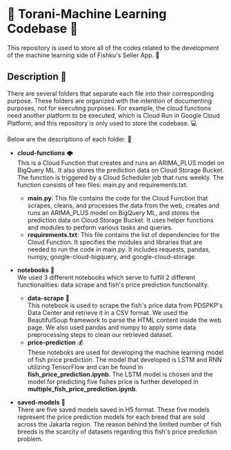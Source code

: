 # 🐠 Torani-Machine Learning Codebase 🧠

This repository is used to store all of the codes related to the development of the machine learning side of Fishku's Seller App. 📲

## Description 📝
There are several folders that separate each file into their corresponding purpose. These folders are organized with the intention of documenting purposes, not for executing purposes. For example, the cloud functions need another platform to be executed, which is Cloud Run in Google Cloud Platform, and this repository is only used to store the codebase. 💻

Below are the descriptions of each folder. 📂

* **cloud-functions** 🌩️  
This is a Cloud Function that creates and runs an ARIMA_PLUS model on BigQuery ML. It also stores the prediction data on Cloud Storage Bucket. The function is triggered by a Cloud Scheduler job that runs weekly. The function consists of two files: main.py and requirements.txt.
    * **main.py**: This file contains the code for the Cloud Function that scrapes, cleans, and processes the data from the web, creates and runs an ARIMA_PLUS model on BigQuery ML, and stores the prediction data on Cloud Storage Bucket. It uses helper functions and modules to perform various tasks and queries.
    * **requirements.txt**: This file contains the list of dependencies for the Cloud Function. It specifies the modules and libraries that are needed to run the code in main.py. It includes requests, pandas, numpy, google-cloud-bigquery, and google-cloud-storage.

* **notebooks** 📓  
We used 3 different notebooks which serve to fulfill 2 different functionalities: data scrape and fish's price prediction functionality.
    * **data-scrape** 🎣  
    This notebook is used to scrape the fish's price data from PDSPKP's Data Center and retrieve it in a CSV format. We used the BeautifulSoup framework to parse the HTML content inside the web page. We also used pandas and numpy to apply some data preprocessing steps to clean our retrieved dataset.
    * **price-prediction** 💰  
    These noteboks are used for developing the machine learning model of fish price prediction. The model that developed is LSTM and RNN utilizing TensorFlow and can be found in **fish_price_prediction.ipynb**. The LSTM model is chosen and the model for predicting five fishes price is further developed in **multiple_fish_price_prediction.ipynb**.
* **saved-models** 💾  
There are five saved models saved in H5 format. These five models represent the price prediction models for each breed that are sold across the Jakarta region. The reason behind the limited number of fish breeds is the scarcity of datasets regarding this fish's price prediction problem.
